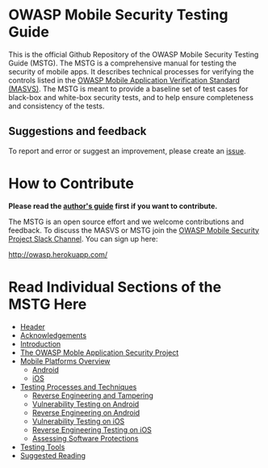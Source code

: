 # OWASP Mobile Security Testing Guide

This is the official Github Repository of the OWASP Mobile Security Testing Guide (MSTG). The MSTG is a comprehensive manual for testing the security of mobile apps. It describes technical processes for verifying the controls listed in the [OWASP Mobile Application Verification Standard (MASVS)](https://github.com/OWASP/owasp-masvs). The MSTG is meant to provide a baseline set of test cases for black-box and white-box security tests, and to help ensure completeness and consistency of the tests.

## Suggestions and feedback

To report and error or suggest an improvement, please create an [issue](https://github.com/b-mueller/owasp-mstg/issues).

# How to Contribute

**Please read the [author's guide](https://github.com/b-mueller/owasp-mstg/blob/master/authors_guide.md) first if you want to contribute.**

The MSTG is an open source effort and we welcome contributions and feedback. To discuss the MASVS or MSTG join the [OWASP Mobile Security Project Slack Channel](https://owasp.slack.com/messages/project-mobile_omtg/details/). You can sign up here:
 
http://owasp.herokuapp.com/

# Read Individual Sections of the MSTG Here

* [Header](Document/0x00-Header.md)
* [Acknowledgements](Document/0x01-Acknowledgements.md)
* [Introduction](Document/0x02-Introduction.md)
* [The OWASP Moble Application Security Project](Document/0x03-The-OWASP-Mobile-Application-Security-Project.md)
* [Mobile Platforms Overview](Document/0x04-Mobile-Platfoms-Overview.md)
    * [Android](Document/0x04a-Android.md)
    * [iOS](Document/0x04b-iOS.md)
* [Testing Processes and Techniques](Document/0x02-Introduction.md)
    * [Reverse Engineering and Tampering](Document/0x02-Introduction.md)
    * [Vulnerability Testing on Android](Document/0x02-Introduction.md)
    * [Reverse Engineering on Android](Document/0x02-Introduction.md)
    * [Vulnerability Testing on iOS](Document/0x02-Introduction.md)
    * [Reverse Engineering Testing on iOS](Document/0x02-Introduction.md)
    * [Assessing Software Protections](Document/0x02-Introduction.md)
* [Testing Tools](Document/0x07-Testing-Tools)
* [Suggested Reading](Document/0x08-Suggested-Reading.md)

